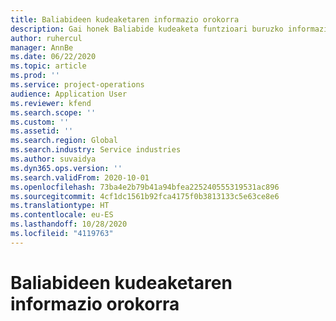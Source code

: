 ```yaml
---
title: Baliabideen kudeaketaren informazio orokorra
description: Gai honek Baliabide kudeaketa funtzioari buruzko informazioa eskaintzen du Dynamics 365 Proiektuaren eragiketak.
author: ruhercul
manager: AnnBe
ms.date: 06/22/2020
ms.topic: article
ms.prod: ''
ms.service: project-operations
audience: Application User
ms.reviewer: kfend
ms.search.scope: ''
ms.custom: ''
ms.assetid: ''
ms.search.region: Global
ms.search.industry: Service industries
ms.author: suvaidya
ms.dyn365.ops.version: ''
ms.search.validFrom: 2020-10-01
ms.openlocfilehash: 73ba4e2b79b41a94bfea225240555319531ac896
ms.sourcegitcommit: 4cf1dc1561b92fca4175f0b3813133c5e63ce8e6
ms.translationtype: HT
ms.contentlocale: eu-ES
ms.lasthandoff: 10/28/2020
ms.locfileid: "4119763"
---
```

# <a name="resource-management-overview"></a>Baliabideen kudeaketaren informazio orokorra
